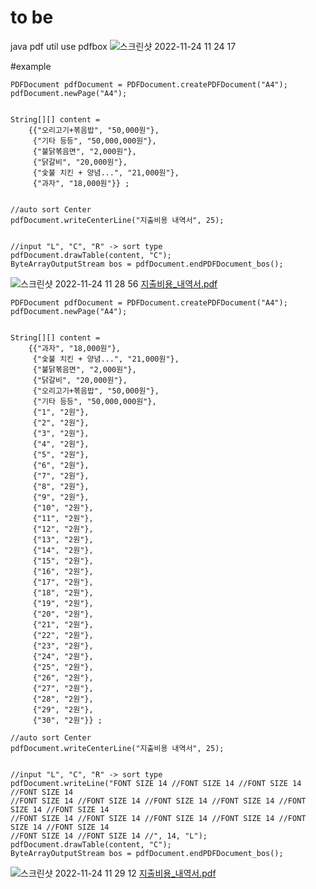 # to be
java pdf util use pdfbox
![스크린샷 2022-11-24 11 24 17](https://user-images.githubusercontent.com/41108735/203680165-86ddeb4c-d889-4f07-b43e-f03329c59e43.png)


#example
```
PDFDocument pdfDocument = PDFDocument.createPDFDocument("A4");
pdfDocument.newPage("A4");
 
 
String[][] content =
    {{"오리고기+볶음밥", "50,000원"},
     {"기타 등등", "50,000,000원"},
     {"불닭볶음면", "2,000원"},
     {"닭갈비", "20,000원"},
     {"숯불 치킨 + 양념...", "21,000원"},
     {"과자", "18,000원"}} ;
 
 
//auto sort Center
pdfDocument.writeCenterLine("지출비용 내역서", 25);
 
 
//input "L", "C", "R" -> sort type
pdfDocument.drawTable(content, "C");
ByteArrayOutputStream bos = pdfDocument.endPDFDocument_bos();
```
![스크린샷 2022-11-24 11 28 56](https://user-images.githubusercontent.com/41108735/203680746-d1c0a13f-44f1-4e59-b4c9-4a14a2fff720.png)
[지출비용_내역서.pdf](https://github.com/GaeTaeng/java_pdf_util_pdfbox/files/10080341/_.77.pdf)


```
PDFDocument pdfDocument = PDFDocument.createPDFDocument("A4");
pdfDocument.newPage("A4");
 
 
String[][] content =
    {{"과자", "18,000원"},
     {"숯불 치킨 + 양념...", "21,000원"},
     {"불닭볶음면", "2,000원"},
     {"닭갈비", "20,000원"},
     {"오리고기+볶음밥", "50,000원"},
     {"기타 등등", "50,000,000원"},
     {"1", "2원"},
     {"2", "2원"},
     {"3", "2원"},
     {"4", "2원"},
     {"5", "2원"},
     {"6", "2원"},
     {"7", "2원"},
     {"8", "2원"},
     {"9", "2원"},
     {"10", "2원"},
     {"11", "2원"},
     {"12", "2원"},
     {"13", "2원"},
     {"14", "2원"},
     {"15", "2원"},
     {"16", "2원"},
     {"17", "2원"},
     {"18", "2원"},
     {"19", "2원"},
     {"20", "2원"},
     {"21", "2원"},
     {"22", "2원"},
     {"23", "2원"},
     {"24", "2원"},
     {"25", "2원"},
     {"26", "2원"},
     {"27", "2원"},
     {"28", "2원"},
     {"29", "2원"},
     {"30", "2원"}} ;
 
//auto sort Center
pdfDocument.writeCenterLine("지출비용 내역서", 25);
 
 
//input "L", "C", "R" -> sort type
pdfDocument.writeLine("FONT SIZE 14 //FONT SIZE 14 //FONT SIZE 14 //FONT SIZE 14
//FONT SIZE 14 //FONT SIZE 14 //FONT SIZE 14 //FONT SIZE 14 //FONT SIZE 14 //FONT SIZE 14
//FONT SIZE 14 //FONT SIZE 14 //FONT SIZE 14 //FONT SIZE 14 //FONT SIZE 14 //FONT SIZE 14
//FONT SIZE 14 //FONT SIZE 14 //", 14, "L");
pdfDocument.drawTable(content, "C");
ByteArrayOutputStream bos = pdfDocument.endPDFDocument_bos();
```
![스크린샷 2022-11-24 11 29 12](https://user-images.githubusercontent.com/41108735/203680781-4a0dc41f-c1db-4e1f-ae9d-9ea78cdb753c.png)
[지출비용_내역서.pdf](https://github.com/GaeTaeng/java_pdf_util_pdfbox/files/10080343/_.82.pdf)

